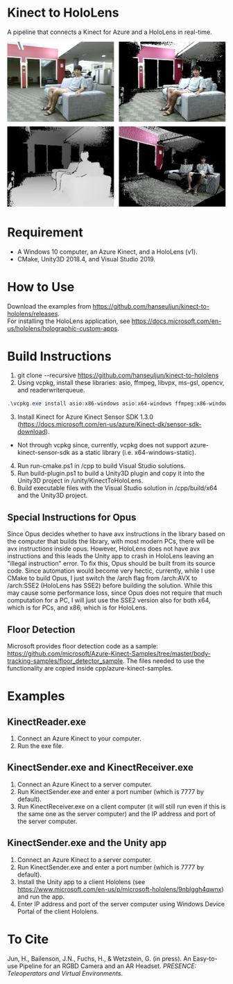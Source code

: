 # Kinect to HoloLens
A pipeline that connects a Kinect for Azure and a HoloLens in real-time.

![a figure from paper](kinect-to-hololens.jpg)

# Requirement
- A Windows 10 computer, an Azure Kinect, and a HoloLens (v1).
- CMake, Unity3D 2018.4, and Visual Studio 2019.

# How to Use
Download the examples from https://github.com/hanseuljun/kinect-to-hololens/releases.  
For installing the HoloLens application, see https://docs.microsoft.com/en-us/hololens/holographic-custom-apps.

# Build Instructions
1. git clone --recursive https://github.com/hanseuljun/kinect-to-hololens
2. Using vcpkg, install these libraries: asio, ffmpeg, libvpx, ms-gsl, opencv, and readerwriterqueue.
```powershell
.\vcpkg.exe install asio:x86-windows asio:x64-windows ffmpeg:x86-windows ffmpeg:x64-windows libvpx:x86-windows libvpx:x64-windows ms-gsl:x86-windows ms-gsl:x64-windows opencv:x86-windows opencv:x64-windows readerwriterqueue:x86-windows readerwriterqueue:x64-windows
```
3. Install Kinect for Azure Kinect Sensor SDK 1.3.0 (https://docs.microsoft.com/en-us/azure/Kinect-dk/sensor-sdk-download).
- Not through vcpkg since, currently, vcpkg does not support azure-kinect-sensor-sdk as a static library (i.e. x64-windows-static).
4. Run run-cmake.ps1 in /cpp to build Visual Studio solutions.
5. Run build-plugin.ps1 to build a Unity3D plugin and copy it into the Unity3D project in /unity/KinectToHoloLens.
6. Build executable files with the Visual Studio solution in /cpp/build/x64 and the Unity3D project.

## Special Instructions for Opus
Since Opus decides whether to have avx instructions in the library based on the computer that builds the library, with most modern PCs, there will be avx instructions inside opus.
However, HoloLens does not have avx instructions and this leads the Unity app to crash in HoloLens leaving an "illegal instruction" error.
To fix this, Opus should be built from its source code.
Since automation would become very hectic, currently, while I use CMake to build Opus, I just switch the /arch flag from /arch:AVX to /arch:SSE2 (HoloLens has SSE2) before building the solution.
While this may cause some performance loss, since Opus does not require that much computation for a PC, I will just use the SSE2 version also for both x64, which is for PCs, and x86, which is for HoloLens.

## Floor Detection
Microsoft provides floor detection code as a sample: https://github.com/microsoft/Azure-Kinect-Samples/tree/master/body-tracking-samples/floor_detector_sample. The files needed to use the functionality are copied inside cpp/azure-kinect-samples.

# Examples
## KinectReader.exe
1. Connect an Azure Kinect to your computer.
2. Run the exe file.

## KinectSender.exe and KinectReceiver.exe
1. Connect an Azure Kinect to a server computer.
2. Run KinectSender.exe and enter a port number (which is 7777 by default).
3. Run KinectReceiver.exe on a client computer (it will still run even if this is the same one as the server computer) and the IP address and port of the server computer.

## KinectSender.exe and the Unity app
1. Connect an Azure Kinect to a server computer.
2. Run KinectSender.exe and enter a port number (which is 7777 by default).
3. Install the Unity app to a client Hololens (see https://www.microsoft.com/en-us/p/microsoft-hololens/9nblggh4qwnx) and run the app.
4. Enter IP address and port of the server computer using Windows Device Portal of the client Hololens.

# To Cite
Jun, H., Bailenson, J.N., Fuchs, H., & Wetzstein, G. (in press). An Easy-to-use Pipeline for an RGBD Camera and an AR Headset. *PRESENCE: Teleoperators and Virtual Environments*.
